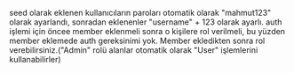 seed olarak eklenen kullanıcıların paroları otomatik olarak "mahmut123" olarak ayarlandı, sonradan eklenenler "username" + 123 olarak ayarlı.
auth işlemi için öncee member eklenmeli sonra o kişilere rol verilmeli, bu yüzden member eklemede auth gereksinimi yok. Member ekledikten sonra rol verebilirsiniz.("Admin" rolü alanlar otomatik olarak "User" işlemlerini kullanabilirler)
